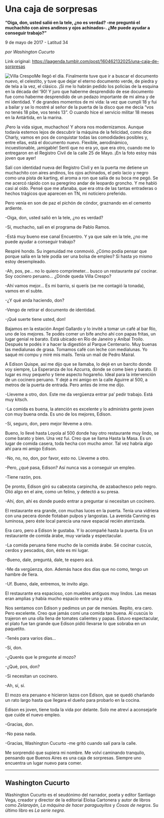 # Una caja de sorpresas

**“Oiga, don, usted salió en la tele, ¿no es verdad? -me preguntó el muchachito con aires andinos y ojos achinados-. ¿Me puede ayudar a conseguir trabajo?”**

9 de mayo de 2017 - Latitud 34

_por Washington Cucurto_

Link original: https://laagenda.tumblr.com/post/160462132025/una-caja-de-sorpresas

![Villa Crespo](https://64.media.tumblr.com/19782e1144cf414001441484a2004f4b/tumblr_inline_pjzp4chOPb1t6q87u_500.jpg)Me llegó el día. Finalmente tuve que ir a buscar el documento nuevo, el celestito, y tuve que dejar el eterno documento verde, de piedra y de tela a la vez, el clásico. ¡Si me lo habrán pedido los policías de la esquina en la década del ‘90! Y juro que haberme desprendido de ese documento fue como haberme desprendido de un pedazo importante de mi alma y de mi identidad. Y de grandes momentos de mi vida: la vez que cumplí 18 y fui a bailar y se lo mostré al señor de la puerta de la disco que me decía “vos no tenés 18 pibe, vos tenés 13”. O cuando hice el servicio militar 18 meses en la Antártida, en la marina.

¡Pero la vida sigue, muchachos! Y ahora nos modernizamos. Aunque todavía estemos lejos de descubrir la máquina de la felicidad, como dice Charly, vamos en pos de conquistar todas las comodidades posibles y, entre ellas, está el documento nuevo. Flexible, aerodinámico, incuestionable, ¡amigable! Sentí que no era yo, que era otro, cuando me lo entregaron en el Registro Civil de la calle 25 de Mayo. ¡En la foto estoy más joven que ayer! 

Salí con identidad nueva del Registro Civil y en la puerta me detiene un muchachito con aires andinos, los ojos achinados, el pelo lacio y negro como una pista de karting, el aroma a ron que salía de su boca me pegó. Se me acercó rápido con su peregrino andar de leopardo groncho. Y me habló casi al oído. Pensé que me afanaba, que era otra de las tantas entraderas o hechos trágicos que aparecen en TN, mi noticiero preferido.

Pero venía en son de paz el pichón de cóndor, graznando en el cemento ardiente.

-Oiga, don, usted salió en la tele, ¿no es verdad?   

-Sí, muchacho, salí en el programa de Pablo Ramos.  

-Está muy bueno ese canal Encuentro. Y ya que sale en la tele, ¿no me puede ayudar a conseguir trabajo?

Respiré hondo. Su ingenuidad me conmovió. ¿Cómo podía pensar que porque salía en la tele podía ser una bolsa de empleo? Si hasta yo mismo estoy desempleado.

-Ah, pos, pe… no lo quiero comprimeter… busco un restaurante pa’ cocinar. Soy cocinero peruano… ¿Dónde queda Villa Crespo?  

-Ahí vamos mejor… Es mi barrio, si querís (se me contagió la tonada), vamos en el subte.  

-¿Y qué anda haciendo, don?  

-Vengo de retirar el documento de identidad.  

-¡Qué suerte tiene usted, don!

Bajamos en la estación Angel Gallardo y lo invité a tomar un café al bar Río, uno de los mejores. Te podés comer un bife ancho ahí con papas fritas, un lugar genial re barato. Está ubicado en Río de Janeiro y Aníbal Troilo. Después te podés ir a hacer la digestión al Parque Centenario. Muy buenas las medialunas de grasa. Tomamos café con leche con medialunas. Yo saqué mi compu y miré mis mails. Tenía un mail de Pedro Mairal. 

A Edison Quispe, así me dijo que se llamaba, lo dejé en un barcito donde voy siempre, La Esperanza de los Azcurra, donde se come bien y barato. El lugar es muy pequeño y tiene aspecto hogareño. Ideal para la intervención de un cocinero peruano. Y dejé a mi amigo en la calle Aguirre al 500, a metros de la puerta de entrada. Pero antes de irme me dijo.

-Lleveme a otro, don. Este me da vergüenza entrar pa’ pedir trabajo. Está muy kitsch.  

-La comida es buena, la atención es excelente y lo administra gente joven con muy buena onda. Es uno de los mejores, Edison.  

-Sí, seguro, don, pero mejor lléveme a otro.

Bueno, lo llevé hasta Loyola al 500 donde hay otro restaurante muy lindo, se come barato y bien. Una vez fui. Creo que se llama Hasta la Masa. Es un lugar de comida casera, toda hecha con mucho amor. Tal vez habría algo ahí para mi amigo Edison.

-No, no, no, don, por favor, esto no. Lleveme a otro.  

-Pero, ¿qué pasa, Edison? Así nunca vas a conseguir un empleo.  

-Tiene razón, pos. 

De pronto, Edison giró su cabezota carpincha, de azabachesco pelo negro. Olió algo en el aire, como un felino, y detectó a su presa.

-Ahí, don, ahí es donde puedo entrar a preguntar si necesitan un cocinero.

El restaurante era grande, con muchas luces en la puerta. Tenía una vidriera con una pecera donde flotaban pulpos y langostas. La avenida Canning es luminosa, pero éste local parecía una nave espacial recién aterrizada.

Era caro, pero a Edison le gustaba. Y lo acompañé hasta la puerta. Era un restaurante de comida árabe, muy variada y espectacular. 

-La comida peruana tiene mucho de la comida árabe. Sé cocinar cuscús, cerdos y pescados, don, éste es mi lugar.   

-Bueno, dale, preguntá, dale, te espero acá.  

-Me da vergüenza, don. Además hace dos días que no como, tengo un hambre de fiera.  

-Uf. Bueno, dale, entremos, te invito algo.

El restaurante era espacioso, con muebles antiguos muy lindos. Las mesas eran amplias y había mucho espacio entre una y otra. 

Nos sentamos con Edison y pedimos un par de menúes. Repito, era caro. Pero excelente. Creo que jamás comí una comida tan buena. Al cuscús lo trajeron en una olla llena de tomates calientes y papas. Estuvo espectacular, el plato fue tan grande que Edison pidió llevarse lo que sobraba en un paquetito.

-Tenés para varios días…  

-Sí, don.  

-¿Querés que le pregunte al mozo?  

-¿Qué, pos, don?  

-Si necesitan un cocinero.  

-Ah, sí, sí. 

El mozo era peruano e hicieron lazos con Edison, que se quedó charlando un rato largo hasta que llegara el dueño para probarlo en la cocina.

Edison es joven, tiene toda la vida por delante. Solo me atreví a aconsejarle que cuide el nuevo empleo. 

-Gracias, don.  

-No pasa nada.  

-Gracias, Washington Cucurto -me gritó cuando salí para la calle. 

Me sorprendió que supiera mi nombre. Me volví caminando tranquilo, pensando que Buenos Aires es una caja de sorpresas. Siempre uno encuentra un lugar nuevo para comer. 

  




---

 Washington Cucurto
-------------------

 Washington Cucurto es el seudónimo del narrador, poeta y editor Santiago Vega, creador y director de la editorial Eloísa Cartonera y autor de libros como *Zelarayán*, *La máquina de hacer paraguayitos* y *Cosas de negros*. Su último libro es *La serie negra*. 

